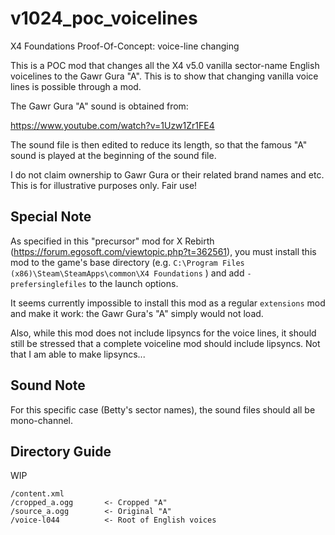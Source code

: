# v1024_poc_voicelines
X4 Foundations Proof-Of-Concept: voice-line changing

This is a POC mod that changes all the X4 v5.0 vanilla sector-name English voicelines to the Gawr Gura "A". This is to show that changing vanilla voice lines is possible through a mod.

The Gawr Gura "A" sound is obtained from:

https://www.youtube.com/watch?v=1Uzw1Zr1FE4

The sound file is then edited to reduce its length, so that the famous "A" sound is played at the beginning of the sound file.

I do not claim ownership to Gawr Gura or their related brand names and etc. This is for illustrative purposes only. Fair use!

## Special Note

As specified in this "precursor" mod for X Rebirth (https://forum.egosoft.com/viewtopic.php?t=362561), you must install this mod to the game's base directory (e.g. `C:\Program Files (x86)\Steam\SteamApps\common\X4 Foundations` ) and add `-prefersinglefiles` to the launch options.

It seems currently impossible to install this mod as a regular `extensions` mod and make it work: the Gawr Gura's "A" simply would not load.

Also, while this mod does not include lipsyncs for the voice lines, it should still be stressed that a complete voiceline mod should include lipsyncs. Not that I am able to make lipsyncs...

## Sound Note

For this specific case (Betty's sector names), the sound files should all be mono-channel.

## Directory Guide

WIP

```
/content.xml
/cropped_a.ogg       <- Cropped "A"
/source_a.ogg        <- Original "A"
/voice-l044          <- Root of English voices
```

